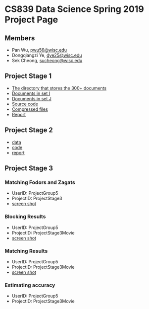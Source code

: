 # CS839 Data Science Spring 2019 Project Page

## Members
- Pan Wu, pwu56@wisc.edu
- Dongqiangzi Ye, dye25@wisc.edu
- Sek Cheong, sucheong@wisc.edu

## Project Stage 1
 - [The directory that stores the 300+ documents](https://github.com/sekcheong/cs839_2019/tree/master/stage_1/data/txt)
 - [Documents in set I](https://github.com/sekcheong/cs839_2019/tree/master/stage_1/data/I)
 - [Documents in set J](https://github.com/sekcheong/cs839_2019/tree/master/stage_1/data/J)
 - [Source code](https://github.com/sekcheong/cs839_2019/tree/master/stage_1/src)
 - [Compressed files](https://github.com/sekcheong/cs839_2019/releases/download/stage1/stage_1.zip)
 - [Report](https://github.com/sekcheong/cs839_2019/blob/master/stage_1/report.pdf) 

## Project Stage 2
- [data](https://github.com/sekcheong/cs839_2019/tree/master/stage_2/data)
- [code](https://github.com/sekcheong/cs839_2019/tree/master/stage_2/code)
- [report](https://github.com/sekcheong/cs839_2019/blob/master/stage_2/Report.pdf) 

## Project Stage 3
### Matching Fodors and Zagats
- UserID: ProjectGroup5
- ProjectID: ProjectStage3
- [screen shot](https://github.com/sekcheong/cs839_2019/tree/master/stage_3/images/IMG_5655.png) 

### Blocking Results
- UserID: ProjectGroup5
- ProjectID:  	ProjectStage3Movie
- [screen shot](https://github.com/sekcheong/cs839_2019/tree/master/stage_3/images/blocking.png) 

### Matching Results
- UserID: ProjectGroup5
- ProjectID:  	ProjectStage3Movie
- [screen shot](https://github.com/sekcheong/cs839_2019/tree/master/stage_3/images/matches.png) 

### Estimating accuracy
- UserID: ProjectGroup5
- ProjectID: ProjectStage3Movie
